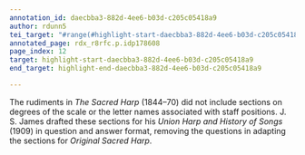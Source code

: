 ```yaml
---
annotation_id: daecbba3-882d-4ee6-b03d-c205c05418a9
author: rdunn5
tei_target: "#range(#highlight-start-daecbba3-882d-4ee6-b03d-c205c05418a9, #highlight-end-daecbba3-882d-4ee6-b03d-c205c05418a9)"
annotated_page: rdx_r8rfc.p.idp178608
page_index: 12
target: highlight-start-daecbba3-882d-4ee6-b03d-c205c05418a9
end_target: highlight-end-daecbba3-882d-4ee6-b03d-c205c05418a9

---
```

The rudiments in *The Sacred Harp* (1844–70) did not include sections on degrees of the scale or the letter names associated with staff positions. J. S. James drafted these sections for his *Union Harp and History of Songs* (1909) in question and answer format, removing the questions in adapting the sections for *Original Sacred Harp*.